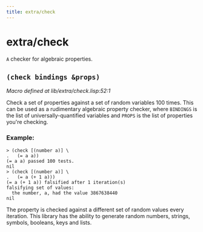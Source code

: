 ```yaml
---
title: extra/check
---
```

# extra/check
`A` checker for algebraic properties.

## `(check bindings &props)`
*Macro defined at lib/extra/check.lisp:52:1*

Check a set of properties against a set of random variables 100 times.
This can be used as a rudimentary algebraic property checker, where
`BINDINGS` is the list of universally-quantified variables and `PROPS` is
the list of properties you're checking.

### Example:
```
> (check [(number a)] \
.   (= a a))
(= a a) passed 100 tests.
nil
> (check [(number a)] \
.   (= a (+ 1 a)))
(= a (+ 1 a)) falsified after 1 iteration(s)
falsifying set of values:
  the number, a, had the value 3867638440
nil
```

The property is checked against a different set of random values every
iteration. This library has the ability to generate random numbers,
strings, symbols, booleans, keys and lists.

